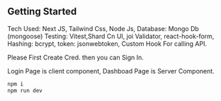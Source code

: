 
## Getting Started

Tech Used: Next JS, Tailwind Css, Node Js, Database: Mongo Db (mongoose) Testing: Vitest,Shard Cn UI, joi Validator, react-hook-form, Hashing: bcrypt, token: jsonwebtoken, Custom Hook For calling API.

Please First Create Cred. then you can Sign In.

Login Page is client component, Dashboad Page is Server Component.

```bash
npm i
npm run dev
```

